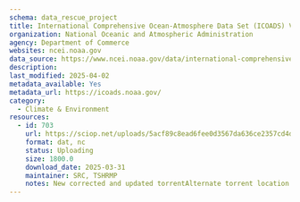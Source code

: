 ```yaml
---
schema: data_rescue_project 
title: International Comprehensive Ocean-Atmosphere Data Set (ICOADS) V3
organization: National Oceanic and Atmospheric Administration
agency: Department of Commerce
websites: ncei.noaa.gov
data_source: https://www.ncei.noaa.gov/data/international-comprehensive-ocean-atmosphere/
description: 
last_modified: 2025-04-02
metadata_available: Yes
metadata_url: https://icoads.noaa.gov/
category:
  - Climate & Environment 
resources:
  - id: 703
    url: https://sciop.net/uploads/5acf89c8ead6fee0d3567da636ce2357cd4dc135
    format: dat, nc
    status: Uploading
    size: 1800.0
    download_date: 2025-03-31
    maintainer: SRC, TSHRMP
    notes: New corrected and updated torrentAlternate torrent location https://academictorrents.com/details/5acf89c8ead6fee0d3567da636ce2357cd4dc135
---
```

